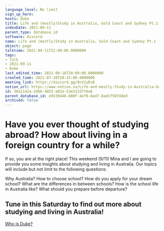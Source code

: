 ```yaml
---
language_level: No limit
sign_up_here: 
hosts: Duke
title: Life and (mostly)Study in Australia, Gold Coast and Sydney Pt.1
indexDate: 2021-09-11
parent_type: database_id
software: Discord
name: Life and (mostly)Study in Australia, Gold Coast and Sydney Pt.1
object: page
talktime: 2021-09-11T21:00:00.0000000
tags:
- Talk
- 2021-09-11
- Duke
last_edited_time: 2021-09-16T20:09:00.0000000
created_time: 2021-07-20T20:15:00.0000000
meeting_link: https://discord.gg/9cV2yDcB
notion_url: https://www.notion.so/Life-and-mostly-Study-in-Australia-Gold-Coast-and-Sydney-Pt-1-30a1142a2d664053a82e53e5133776a6
id: 30a1142a-2d66-4053-a82e-53e5133776a6
parent_database_id: e9339446-880f-4ef0-8ad7-8ad1f507dded
archived: false
---
```



# Have you ever thought of studying abroad? How about living in a foreign country for a while?

If so, you are at the right place! This weekend (9/11) Mina and I are going to provide you some insights about studying and living in Australia. Our topics will include but not limit to the following questions:

Why Australia?
How to choose school?
How do you apply for your dream school?
What are the differences in between schools?
How is the school life in Australia like?
What should you prepare before departure?

## Tune in this Saturday to find out more about studying and living in Australia!
[Who is Duke?](/e0958ccc596f4efea798c99507f0f16e)










